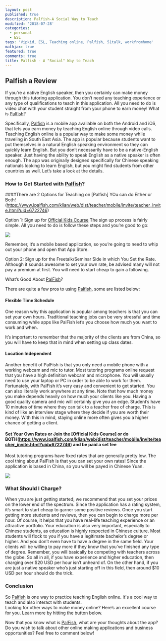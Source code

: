 ```yaml
---
layout: post
published: true
description: Palfish-A Social Way to Teach
modified: '2018-07-28'
categories:
  - personal
  - ESL
tags: 'Vipkid, ESL, Teaching online, Palfish, 51talk, workfromhome'
mathjax: true
featured: true
comments: true
title: Palfish - A "Social" Way to Teach
---
```

## Palfish a Review

If you’re a native English speaker, then you certainly can make money through this tutoring application.
You don’t need any teaching experience or any type of qualifications to teach in this application.
All you need to do is video chat with your student straight from your phone to earn money!
What is [Palfish](https://www.ipalfish.com/klian/web/dist/teacher/mobile/invite/teacher_invite.html?uid=6722746)? 

Specifically, [Palfish](https://www.ipalfish.com/klian/web/dist/teacher/mobile/invite/teacher_invite.html?uid=6722746) is a mobile app available on both the Android and iOS, that lets you earn money by teaching English online through video calls.
Teaching English online is a popular way to make some money while traveling in South East Asia.
The app is popular because students want to put themselves in a natural English speaking environment so they can quickly learn English.
But you don’t necessarily have to be a native-English speaker.
Just having the ability to speak English as a native speaker is often enough. 
The app was originally designed specifically for Chinese speaking nationals looking to learn English, but you might find students from other countries as well.
Let’s take a look at the details.

### How to Get Started with [Palfish](https://www.ipalfish.com/klian/web/dist/teacher/mobile/invite/teacher_invite.html?uid=6722746)?

####There are 2 Options for Teaching on [Palfish]  YOu can do Either or Both!(https://www.ipalfish.com/klian/web/dist/teacher/mobile/invite/teacher_invite.html?uid=6722746)

Option 1:  Sign up for [Official Kids Course](https://www.ipalfish.com/klian/web/dist/teacher/mobile/invite/teacher_invite.html?uid=6722746)  The sign up process is fairly simple. All you need to do is follow these steps and you’re good to go:

[![]({{site.baseurl}}/images/Official%20Kids%20COurse.jpg)](https://www.ipalfish.com/klian/web/dist/teacher/mobile/invite/teacher_invite.html?uid=6722746)

Remember, it’s a mobile based application, so you’re going to need to whip out your phone and open that App Store.

Option 2: Sign up for the Freetalk/Seminar Side in which You Set the Rate.
Although it sounds awesome to set your own rate, be advised many will not pay a premium at first.  You will need to start cheap to gain a following.

What’s Good About [PalFish](https://www.ipalfish.com/klian/web/dist/teacher/mobile/invite/teacher_invite.html?uid=6722746)?

There are quite a few pros to using [Palfish](https://www.ipalfish.com/klian/web/dist/teacher/mobile/invite/teacher_invite.html?uid=6722746), some are listed below:

#### Flexible Time Schedule
One reason why this application is popular among teachers is that you can set your own hours.
Traditional teaching jobs can be very stressful and time consuming while apps like PalFish let’s you choose how much you want to work and when.

It’s important to remember that the majority of the clients are from China, so you will have to keep that in mind when setting up class dates. 

#### Location Independent
Another benefit of PalFish is that you only need a mobile phone with a working webcam and mic to tutor.
Most tutoring programs online request that you have a high definition webcam and microphone.
You will usually need to use your laptop or PC in order to be able to work for them. 
Fortunately, with PalFish it’s very easy and convenient to get started. You can also literally work anywhere at any time.
Note that how much money you make depends heavily on how much your clients like you.
Having a good quality camera and mic will certainly give you an edge.
Student’s have 10 minutes of time where they can talk to a teacher free of charge.
This is kind of like an interview stage where they decide if you are worth their money.
With this in mind, staying online more often gives you a higher chance of getting a client.

#### Set Your Own Rates or Join the [Official Kids Course] or do BOTH(https://www.ipalfish.com/klian/web/dist/teacher/mobile/invite/teacher_invite.html?uid=6722746) and be paid a set fee

Most tutoring programs have fixed rates that are generally pretty low.
The cool thing about PalFish is that you can set your own rates!
Since the application is based in China, so you will be payed in Chinese Yuan.

![]({{site.baseurl}}/images/palfishteacher1.jpg)

### What Should I Charge? 

When you are just getting started, we recommend that you set your prices on the lower end of the spectrum.
Since the application has a rating system, it’s smart to start cheap to garner some positive reviews.
Once you start getting more students and reviews, then you can begin to charge more per hour.
Of course, it helps that you have real-life teaching experience or an attractive portfolio.
Your education is also very important, especially to Chinese students, as education is highly respected in Chinese culture. 
Most students will flock to you if you have a legitimate bachelor’s degree or higher. And you don’t even have to have a degree in the same field.
Your clients will be willing to pay more if they know that you’ve finished any type of degree.
Remember, you will basically be competing with teachers across the globe. 
So all in all, if you have experience and higher education, then charging over $20 USD per hour isn’t unheard of.
On the other hand, if you are just a native speaker who’s just starting off in this field, then around $10 USD per hour should do the trick.

### Conclusion

So [Palfish](https://www.ipalfish.com/klian/web/dist/teacher/mobile/invite/teacher_invite.html?uid=6722746) is one way to practice teaching English online.
It's a cool way to teach and also interact with students.  
Looking for other ways to make money online? Here’s an excellent course for you. Learn more by hitting the button below.

Now that you know what is [PalFish](https://www.ipalfish.com/klian/web/dist/teacher/mobile/invite/teacher_invite.html?uid=6722746), what are your thoughts about the app? 
Do you wish to talk about other online making applications and business opportunities? 
Feel free to comment below!
